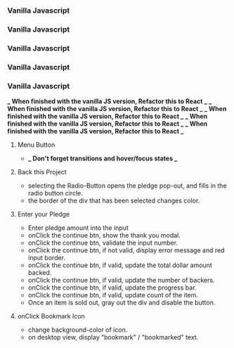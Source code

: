 ### Vanilla Javascript

### Vanilla Javascript

### Vanilla Javascript

### Vanilla Javascript

### Vanilla Javascript

**_ When finished with the vanilla JS version, Refactor this to React _**
**_ When finished with the vanilla JS version, Refactor this to React _**
**_ When finished with the vanilla JS version, Refactor this to React _**
**_ When finished with the vanilla JS version, Refactor this to React _**
**_ When finished with the vanilla JS version, Refactor this to React _**

1.  Menu Button

    <!-- - onClick opens the menu modal -->
    <!-- - Click outside the modal closes the menu -->
    <!-- - Hamburger Icon transitions to X icon onClick. -->

    - **_ Don't forget transitions and hover/focus states _**

2.  Back this Project

    <!-- - onClick opens the pledge-modal -->

    - selecting the Radio-Button opens the pledge pop-out, and fills in the radio button circle.
    - the border of the div that has been selected changes color.

3.  Enter your Pledge

    - Enter pledge amount into the input
    - onClick the continue btn, show the thank you modal.
    - onClick the continue btn, validate the input number.
    - onClick the continue btn, if not valid, display error message and red input border.
    - onClick the continue btn, if valid, update the total dollar amount backed.
    - onClick the continue btn, if valid, update the number of backers.
    - onClick the continue btn, if valid, update the progress bar.
    - onClick the continue btn, if valid, update count of the item.
    - Once an item is sold out, gray out the div and disable the button.

4.  onClick Bookmark Icon
    - change background-color of icon.
    - on desktop view, display "bookmark" / "bookmarked" text.
